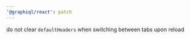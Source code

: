 ```yaml
---
'@graphiql/react': patch
---
```


do not clear `defaultHeaders` when switching between tabs upon reload
